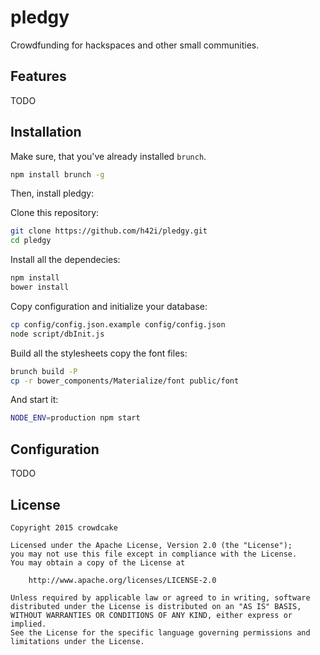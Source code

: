 # pledgy

Crowdfunding for hackspaces and other small communities.

## Features
TODO

## Installation

Make sure, that you've already installed `brunch`.
```sh
npm install brunch -g
```

Then, install pledgy:


Clone this repository:
```sh
git clone https://github.com/h42i/pledgy.git 
cd pledgy
```

Install all the dependecies:
```sh
npm install
bower install
```

Copy configuration and initialize your database:
```sh
cp config/config.json.example config/config.json
node script/dbInit.js
```

Build all the stylesheets copy the font files:
```sh
brunch build -P
cp -r bower_components/Materialize/font public/font
```

And start it:
```sh
NODE_ENV=production npm start
```

## Configuration
TODO

## License

```
Copyright 2015 crowdcake

Licensed under the Apache License, Version 2.0 (the "License");
you may not use this file except in compliance with the License.
You may obtain a copy of the License at

    http://www.apache.org/licenses/LICENSE-2.0

Unless required by applicable law or agreed to in writing, software
distributed under the License is distributed on an "AS IS" BASIS,
WITHOUT WARRANTIES OR CONDITIONS OF ANY KIND, either express or implied.
See the License for the specific language governing permissions and
limitations under the License.
```
